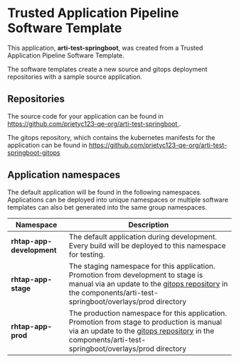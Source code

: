 # Trusted Application Pipeline Software Template

This application, **arti-test-springboot**, was created from a Trusted Application Pipeline Software Template.

The software templates create a new source and gitops deployment repositories with a sample source application. 

## Repositories

The source code for your application can be found in [https://github.com/prietyc123-qe-org/arti-test-springboot ](https://github.com/prietyc123-qe-org/arti-test-springboot ).
 
The gitops repository, which contains the kubernetes manifests for the application can be found in 
[https://github.com/prietyc123-qe-org/arti-test-springboot-gitops ](https://github.com/prietyc123-qe-org/arti-test-springboot-gitops ) 

## Application namespaces 

The default application will be found in the following namespaces. Applications can be deployed into unique namespaces or multiple software templates can also bet generated into the same group namespaces.  

|  Namespace   |  Description   |  
| -------- | -------- |   
| **rhtap-app-development** | The default application during development. Every build will be deployed to this namespace for testing. | 
| **rhtap-app-stage** | The staging namespace for this application. Promotion from development to stage is manual via an update to the [gitops repository](https://github.com/prietyc123-qe-org/arti-test-springboot-gitops ) in the components/arti-test-springboot/overlays/prod directory |  
| **rhtap-app-prod** | The production namespace for this application. Promotion from stage to production is manual via an update to the [gitops repository](https://github.com/prietyc123-qe-org/arti-test-springboot-gitops ) in the components/arti-test-springboot/overlays/prod directory | 
